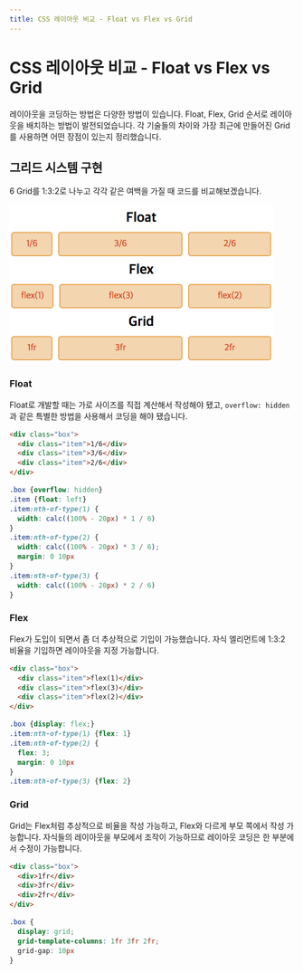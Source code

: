 ```yaml
---
title: CSS 레이아웃 비교 - Float vs Flex vs Grid
---
```

# CSS 레이아웃 비교 - Float vs Flex vs Grid
레이아웃을 코딩하는 방법은 다양한 방법이 있습니다. Float, Flex, Grid 순서로 레이아웃을 배치하는 방법이 발전되었습니다.
각 기술들의 차이와 가장 최근에 만들어진 Grid를 사용하면 어떤 장점이 있는지 정리했습니다.

## 그리드 시스템 구현
6 Grid를 1:3:2로 나누고 각각 같은 여백을 가질 때 코드를 비교해보겠습니다.

![그리드 시스템](./img/56418908-714cf080-62d3-11e9-9e57-fdc5bd1e1a4f.png)

### Float
Float로 개발할 때는 가로 사이즈를 직접 계산해서 작성해야 됐고, `overflow: hidden`과 같은 특별한 방법을 사용해서 코딩을 해야 됐습니다.

```html
<div class="box">
  <div class="item">1/6</div>
  <div class="item">3/6</div>
  <div class="item">2/6</div>
</div>
```
```css
.box {overflow: hidden}
.item {float: left}
.item:nth-of-type(1) {
  width: calc((100% - 20px) * 1 / 6)
}
.item:nth-of-type(2) {
  width: calc((100% - 20px) * 3 / 6);
  margin: 0 10px
}
.item:nth-of-type(3) {
  width: calc((100% - 20px) * 2 / 6)
}
```

### Flex
Flex가 도입이 되면서 좀 더 추상적으로 기입이 가능했습니다.  자식 엘리먼트에 1:3:2 비율을 기입하면 레이아웃을 지정 가능합니다.

```html
<div class="box">
  <div class="item">flex(1)</div>
  <div class="item">flex(3)</div>
  <div class="item">flex(2)</div>
</div>
```
```css
.box {display: flex;}
.item:nth-of-type(1) {flex: 1}
.item:nth-of-type(2) {
  flex: 3;
  margin: 0 10px
}
.item:nth-of-type(3) {flex: 2}
```

### Grid
Grid는 Flex처럼 추상적으로 비율을 작성 가능하고, Flex와 다르게 부모 쪽에서 작성 가능합니다. 자식들의 레이아웃을 부모에서 조작이 가능하므로 레이아웃 코딩은 한 부분에서 수정이 가능합니다.

```html
<div class="box">
  <div>1fr</div>
  <div>3fr</div>
  <div>2fr</div>
</div>
```
```css
.box {
  display: grid;
  grid-template-columns: 1fr 3fr 2fr;
  grid-gap: 10px
}
```

